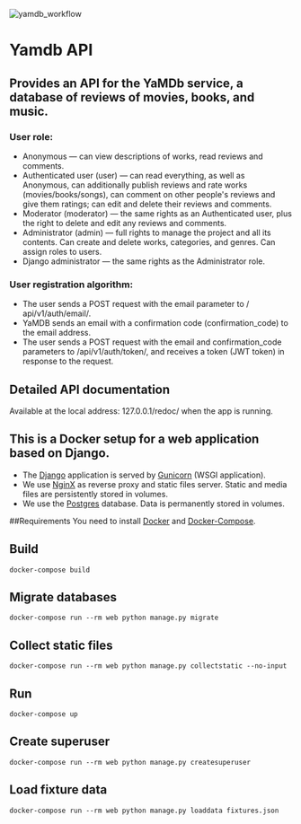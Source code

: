 ![yamdb_workflow](https://github.com/vardeath/yamdb_final/workflows/Flask-app%20workflow/badge.svg)
# Yamdb API
## Provides an API for the YaMDb service, a database of reviews of movies, books, and music.

### User role:
- Anonymous — can view descriptions of works, read reviews and comments.
- Authenticated user (user) — can read everything, as well as Anonymous, can additionally publish reviews and rate works (movies/books/songs), can comment on other people's reviews and give them ratings; can edit and delete their reviews and comments.
- Moderator (moderator) — the same rights as an Authenticated user, plus the right to delete and edit any reviews and comments.
- Administrator (admin) — full rights to manage the project and all its contents. Can create and delete works, categories, and genres. Can assign roles to users.
- Django administrator — the same rights as the Administrator role.

### User registration algorithm:
- The user sends a POST request with the email parameter to / api/v1/auth/email/.
- YaMDB sends an email with a confirmation code (confirmation_code) to the email address.
- The user sends a POST request with the email and confirmation_code parameters to /api/v1/auth/token/, and receives a token (JWT token) in response to the request.

## Detailed API documentation
Available at the local address: 127.0.0.1/redoc/ when the app is running.

## This is a Docker setup for a web application based on Django.
- The [Django] application is served by [Gunicorn] (WSGI application).
- We use [NginX] as reverse proxy and static files server. Static and media files are
  persistently stored in volumes.
- We use the [Postgres] database. Data is permanently stored in volumes.

##Requirements
You need to install [Docker] and [Docker-Compose].

## Build
`docker-compose build`

## Migrate databases
`docker-compose run --rm web python manage.py migrate`

## Collect static files
`docker-compose run --rm web python manage.py collectstatic --no-input`

## Run
`docker-compose up`

## Create superuser
`docker-compose run --rm web python manage.py createsuperuser`

## Load fixture data
`docker-compose run --rm web python manage.py loaddata fixtures.json`

[Docker]: https://www.docker.com/
[Django]: https://www.djangoproject.com/
[Gunicorn]: http://gunicorn.org/
[NginX]: https://www.nginx.com/
[Postgres]: https://www.postgresql.org/
[Docker-Compose]: https://docs.docker.com/compose/